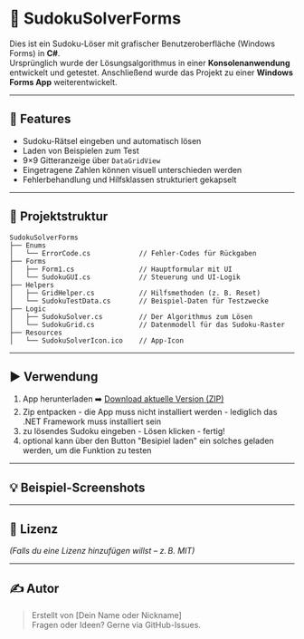 # 🧩 SudokuSolverForms

Dies ist ein Sudoku-Löser mit grafischer Benutzeroberfläche (Windows Forms) in **C#**.  
Ursprünglich wurde der Lösungsalgorithmus in einer **Konsolenanwendung** entwickelt und getestet. Anschließend wurde das Projekt zu einer **Windows Forms App** weiterentwickelt.

---

## 🔧 Features

- Sudoku-Rätsel eingeben und automatisch lösen
- Laden von Beispielen zum Test
- 9×9 Gitteranzeige über `DataGridView`
- Eingetragene Zahlen können visuell unterschieden werden
- Fehlerbehandlung und Hilfsklassen strukturiert gekapselt

---

## 📁 Projektstruktur

```
SudokuSolverForms
├── Enums
│   └── ErrorCode.cs            // Fehler-Codes für Rückgaben
├── Forms
│   ├── Form1.cs                // Hauptformular mit UI
│   └── SudokuGUI.cs            // Steuerung und UI-Logik
├── Helpers
│   ├── GridHelper.cs           // Hilfsmethoden (z. B. Reset)
│   └── SudokuTestData.cs       // Beispiel-Daten für Testzwecke
├── Logic
│   ├── SudokuSolver.cs         // Der Algorithmus zum Lösen
│   └── SudokuGrid.cs           // Datenmodell für das Sudoku-Raster
├── Resources
│   └── SudokuSolverIcon.ico    // App-Icon
```

---

## ▶️ Verwendung

1. App herunterladen ➡️ [Download aktuelle Version (ZIP)](https://github.com/deinname/SudokuSolverForms/releases)
2. Zip entpacken - die App muss nicht installiert werden - lediglich das .NET Framework muss installiert sein
3. zu lösendes Sudoku eingeben - Lösen klicken - fertig!
4. optional kann über den Button "Besipiel laden" ein solches geladen werden, um die Funktion zu testen

---

## 💡 Beispiel-Screenshots 



---

## 📃 Lizenz

*(Falls du eine Lizenz hinzufügen willst – z. B. MIT)*

---

## ✍️ Autor

> Erstellt von [Dein Name oder Nickname]  
> Fragen oder Ideen? Gerne via GitHub-Issues.
